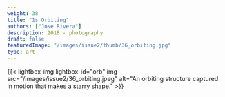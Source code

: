 ```yaml
---
weight: 38
title: "1s Orbiting"
authors: ["Jose Rivera"]
description: 2018 - photography 
draft: false
featuredImage: "/images/issue2/thumb/36_orbiting.jpg"
type: art
---
```


{{< lightbox-img lightbox-id="orb" img-src="/images/issue2/36_orbiting.jpeg" alt="An orbiting structure captured in motion that makes a starry shape." >}}